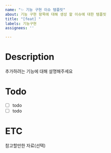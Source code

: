```yaml
---
name: "✨ 기능 구현 이슈 템플릿"
about: 기능 구현 항목에 대해 생성 할 이슈에 대한 템플릿
title: "[feat] "
labels: 기능구현
assignees: ''

---
```


# Description
추가하려는 기능에 대해 설명해주세요

# Todo
 - [ ] todo
 - [ ] todo

# ETC
참고할만한 자료(선택)
